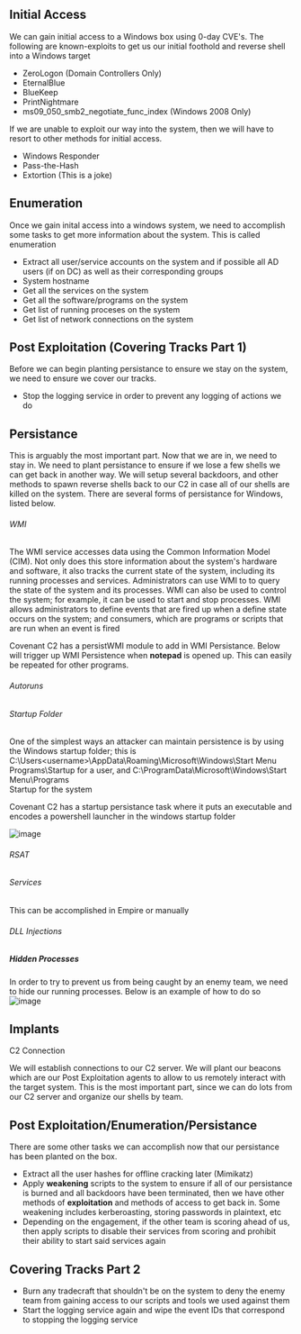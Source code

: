 ## Initial Access
We can gain initial access to a Windows box using 0-day CVE's. The following are known-exploits to get us our initial foothold and reverse shell into a Windows target

- ZeroLogon (Domain Controllers Only)
- EternalBlue
- BlueKeep
- PrintNightmare
- ms09_050_smb2_negotiate_func_index (Windows 2008 Only)

If we are unable to exploit our way into the system, then we will have to resort to other methods for initial access.
- Windows Responder
- Pass-the-Hash
- Extortion (This is a joke)

## Enumeration
Once we gain inital access into a windows system, we need to accomplish some tasks to get more information about the system. This is called enumeration

- Extract all user/service accounts on the system and if possible all AD users (if on DC) as well as their corresponding groups
- System hostname
- Get all the services on the system
- Get all the software/programs on the system
- Get list of running proceses on the system
- Get list of network connections on the system

## Post Exploitation (Covering Tracks Part 1)
Before we can begin planting persistance to ensure we stay on the system, we need to ensure we cover our tracks. 
- Stop the logging service in order to prevent any logging of actions we do 

## Persistance
This is arguably the most important part. Now that we are in, we need to stay in. We need to plant persistance to ensure if we lose a few shells we can get back in another way. We will setup several backdoors, and other methods to spawn reverse shells back to our C2 in case all of our shells are killed on the system. There are several forms of persistance for Windows, listed below. 

###### WMI
The WMI service accesses data using the Common Information Model (CIM). Not only does this store information about the system's hardware and software, it also tracks the current state of the system, including its running processes and services. Administrators can use WMI to to query the state of the system and its processes. WMI can also be used to control the system; for example, it can be used to start and stop processes. WMI allows administrators to define events that are fired up when a define state occurs on the system; and consumers, which are programs or scripts that are run when an event is fired

Covenant C2 has a persistWMI module to add in WMI Persistance. Below will trigger up WMI Persistence when **notepad** is opened up. This can easily be repeated for other programs.

###### Autoruns

###### Startup Folder
One of the simplest ways an attacker can maintain persistence is by using the Windows startup
folder; this is C:\Users\<username>\AppData\Roaming\Microsoft\Windows\Start Menu\
Programs\Startup for a user, and C:\ProgramData\Microsoft\Windows\Start Menu\Programs\
Startup for the system

Covenant C2 has a startup persistance task where it puts an executable and encodes a powershell launcher in the windows startup folder 

![image](https://user-images.githubusercontent.com/43348736/144560427-bebfa2cb-65dc-4f60-b860-fbb5eb0a8ea9.png)


###### RSAT 

###### Services
This can be accomplished in Empire or manually

###### DLL Injections

##### Hidden Processes 
In order to try to prevent us from being caught by an enemy team, we need to hide our running processes. Below is an example of how to do so
![image](https://user-images.githubusercontent.com/43348736/141865892-81421f32-fd79-4464-99f5-86c9c060c9e0.png)

## Implants

C2 Connection

We will establish connections to our C2 server. We will plant our beacons which are our Post Exploitation agents to allow to us remotely interact with the target system. This is the most important part, since we can do lots from our C2 server and organize our shells by team. 

## Post Exploitation/Enumeration/Persistance
There are some other tasks we can accomplish now that our persistance has been planted on the box. 

- Extract all the user hashes for offline cracking later (Mimikatz)
- Apply **weakening** scripts to the system to ensure if all of our persistance is burned and all backdoors have been terminated, then we have other methods of **exploitation** and methods of access to get back in. Some weakening includes kerberoasting, storing passwords in plaintext, etc
- Depending on the engagement, if the other team is scoring ahead of us, then apply scripts to disable their services from scoring and prohibit their ability to start said services again 

## Covering Tracks Part 2
- Burn any tradecraft that shouldn't be on the system to deny the enemy team from gaining access to our scripts and tools we used against them
- Start the logging service again and wipe the event IDs that correspond to stopping the logging service
